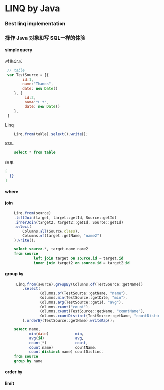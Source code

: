 # LINQ by Java

### Best linq implementation

### 操作 Java 对象和写 SQL一样的体验

#### simple query

对象定义
```javascript
 // table 
 var TestSource = [{
        id:1,
        name:"Thanos",
        date: new Date()
    }, {
         id:2,
         name:"Liz",
         date: new Date()
    },
 ]
```
Linq
```javascript
    Linq.from(table).select().write();
```
SQL
```sql
    select * from table
```
结果
```json
[
  {}
]
```


#### where

#### join
```javascript
    Linq.from(source)
    .leftJoin(target, target::getId, Source::getId)
    .innerJoin(target2, target2::getId, Source::getId)
    .select(
        Columns.all(Source.class),
        Columns.of(target::getName, "name2")
    ).write();
```
```sql
    select source.*, target.name name2
    from source
             left join target on source.id = target.id
             inner join target2 on source.id = target2.id
```

#### group by
```javascript
     Linq.from(source).groupBy(Columns.of(TestSource::getName))
        .select(
                Columns.of(TestSource::getName, "name"),
                Columns.min(TestSource::getDate, "min"),
                Columns.avg(TestSource::getId, "avg"),
                Columns.count("count"),
                Columns.count(TestSource::getName, "countName"),
                Columns.countDistinct(TestSource::getName, "countDistinct")
        ).orderBy(TestSource::getName).writeMap();
```
```sql
    select name,
           min(date)            min,
           avg(id)              avg,
           count(*)             count,
           count(name)          countName,
           count(distinct name) countDistinct
    from source
    group by name
```

#### order by

#### limit
